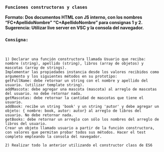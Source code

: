 ### `Funciones constructoras y clases`

**Formato: Dos documentos HTML con JS interno, con los nombres “FC+ApellidoNombre” “C+ApellidoNombre” para consignas 1 y 2.
Sugerencia: Utilizar live server en VSC y la consola del navegador.**
 
### `Consigna:`
<br />


```
1) Declarar una función constructora llamada Usuario que reciba: nombre (string), apellido (string), libros (array de objetos) y mascotas (array de strings). 
Implementar las propiedades instancia desde los valores recibidos como argumento y los siguientes métodos en su prototipo:
getFullName: debe retornar un string con el nombre y apellido del usuario. (utilizar template string).
addMascota: debe agregar una mascota (mascota) al arreglo de mascotas del usuario. no debe retornar nada.
getMascotas: debe retornar la cantidad de mascotas que tiene el usuario.
addBook: recibe un string 'book' y un string 'autor' y debe agregar un objeto: { nombre: book, autor: autor} al arreglo de libros del usuario. No debe retornar nada.      
getBooks: debe retornar un arreglo con sólo los nombres del arreglo de libros del usuario.  
Crear un objeto llamado usuario a partir de la función constructora, con valores que permitan probar todos sus métodos. Hacer el test completo empleando la consola del navegador.
```
```
2) Realizar todo lo anterior utilizando el constructor class de ES6
```
